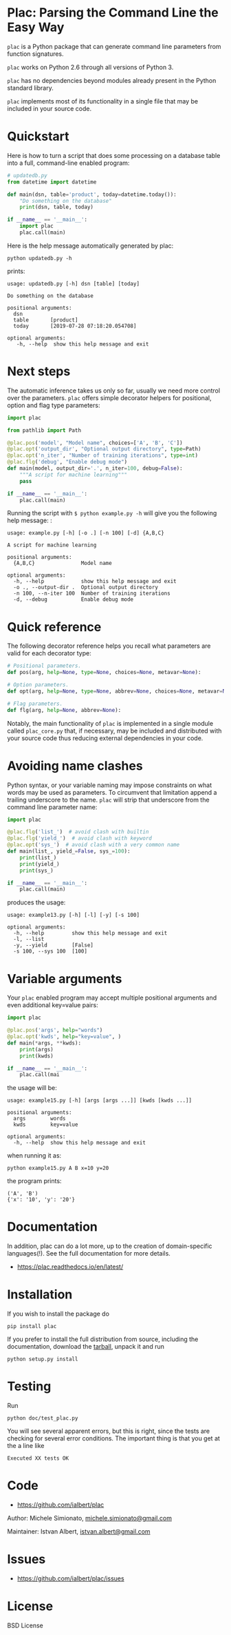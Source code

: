 # Plac: Parsing the Command Line the Easy Way

`plac` is a Python package that can generate command line parameters
from function signatures.

`plac` works on Python 2.6 through all versions of Python 3.

`plac` has no dependencies beyond modules already present in the Python
standard library.

`plac` implements most of its functionality in a single file that may be
included in your source code.

# Quickstart

Here is how to turn a script that does some processing on a database
table into a full, command-line enabled program:

```python
# updatedb.py
from datetime import datetime

def main(dsn, table='product', today=datetime.today()):
    "Do something on the database"
    print(dsn, table, today)

if __name__ == '__main__':
    import plac
    plac.call(main)
```

Here is the help message automatically generated by plac:

```
python updatedb.py -h
```

prints:

```
usage: updatedb.py [-h] dsn [table] [today]

Do something on the database

positional arguments:
  dsn
  table       [product]
  today       [2019-07-28 07:18:20.054708]

optional arguments:
   -h, --help  show this help message and exit
```

# Next steps

The automatic inference takes us only so far, usually we need more
control over the parameters. `plac` offers simple decorator helpers for
positional, option and flag type parameters:

```python
import plac

from pathlib import Path

@plac.pos('model', "Model name", choices=['A', 'B', 'C'])
@plac.opt('output_dir', "Optional output directory", type=Path)
@plac.opt('n_iter', "Number of training iterations", type=int)
@plac.flg('debug', "Enable debug mode")
def main(model, output_dir='.', n_iter=100, debug=False):
    """A script for machine learning"""
    pass

if __name__ == '__main__':
    plac.call(main)
```

Running the script with `$ python example.py -h` will give you the
following help message: :

```
usage: example.py [-h] [-o .] [-n 100] [-d] {A,B,C}

A script for machine learning

positional arguments:
  {A,B,C}               Model name

optional arguments:
  -h, --help            show this help message and exit
  -o ., --output-dir .  Optional output directory
  -n 100, --n-iter 100  Number of training iterations
  -d, --debug           Enable debug mode
```

# Quick reference

The following decorator reference helps you recall what parameters are
valid for each decorator type:

```python
# Positional parameters.
def pos(arg, help=None, type=None, choices=None, metavar=None):

# Option parameters.
def opt(arg, help=None, type=None, abbrev=None, choices=None, metavar=None):

# Flag parameters.
def flg(arg, help=None, abbrev=None):
```

Notably, the main functionality of `plac` is implemented in a single
module called `plac_core.py` that, if necessary, may be included and
distributed with your source code thus reducing external dependencies in
your code.

# Avoiding name clashes

Python syntax, or your variable naming may impose constraints on what
words may be used as parameters. To circumvent that limitation append a
trailing underscore to the name. `plac` will strip that underscore from
the command line parameter name:

```python
import plac

@plac.flg('list_')  # avoid clash with builtin
@plac.flg('yield_')  # avoid clash with keyword
@plac.opt('sys_')  # avoid clash with a very common name
def main(list_, yield_=False, sys_=100):
    print(list_)
    print(yield_)
    print(sys_)

if __name__ == '__main__':
    plac.call(main)
```

produces the usage:

```
usage: example13.py [-h] [-l] [-y] [-s 100]

optional arguments:
  -h, --help         show this help message and exit
  -l, --list
  -y, --yield        [False]
  -s 100, --sys 100  [100]
```


# Variable arguments

Your `plac` enabled program may accept multiple positional arguments and even additional key=value pairs:

```python
import plac

@plac.pos('args', help="words")
@plac.opt('kwds', help="key=value", )
def main(*args, **kwds):
    print(args)
    print(kwds)

if __name__ == '__main__':
    plac.call(mai
```

the usage will be:

```
usage: example15.py [-h] [args [args ...]] [kwds [kwds ...]]

positional arguments:
  args        words
  kwds        key=value

optional arguments:
  -h, --help  show this help message and exit
```

when running it as:

    python example15.py A B x=10 y=20

the program prints:

    ('A', 'B')
    {'x': '10', 'y': '20'}
    
# Documentation

In addition, plac can do a lot more, up to the creation of
domain-specific languages(!). See the full documentation for more
details.

-   <https://plac.readthedocs.io/en/latest/>

# Installation

If you wish to install the package do

    pip install plac

If you prefer to install the full distribution from source, including
the documentation, download the
[tarball](https://pypi.org/project/plac/#files), unpack it and run

    python setup.py install

# Testing

Run

    python doc/test_plac.py

You will see several apparent errors, but this is right, since the tests
are checking for several error conditions. The important thing is that
you get at the a line like

`Executed XX tests OK`

# Code

-   <https://github.com/ialbert/plac>

Author: Michele Simionato, <michele.simionato@gmail.com>

Maintainer: Istvan Albert, <istvan.albert@gmail.com>

# Issues

-   <https://github.com/ialbert/plac/issues>

# License

BSD License
